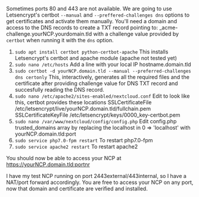 Sometimes ports 80 and 443 are not available.  We are going to use Letsencrypt's certbot `--manual` and `--preffered-challenges dns` options to get certificates and activate them manually. 
You'll need a domain and access to the DNS records to create a TXT record pointing to: _acme-challenge.yourNCP.yourdomain.tld with a challenge value provided by `certbot` when running it with the `dns` option.


1. `sudo apt install certbot python-certbot-apache`
This installs Letsencrypt's certbot and apache module (apache not tested yet)
1. `sudo nano /etc/hosts`
Add a line with your local IP hostname.domain.tld
1. `sudo certbot -d yourNCP.domain.tld --manual --preferred-challenges dns certonly`
This, interactively, generates all the required files and the certificate after providing challenge value for DNS TXT record and succesfully reading the DNS record.
1. `sudo nano /etc/apache2/sites-enabled/nextcloud.conf`
Edit to look like this, certbot provides these locations 
SSLCertificateFile      /etc/letsencrypt/live/yourNCP.domain.tld/fullchain.pem
SSLCertificateKeyFile	/etc/letsencrypt/keys/0000_key-certbot.pem
1. `sudo nano /var/www/nextcloud/config/config.php`
Edit config.php trusted_domains array by replacing the localhost in 0 => 'localhost' with yourNCP.domain.tld:port 
1. `sudo service php7.0-fpm restart`
To restart php7.0-fpm
1. `sudo service apache2 restart`
To restart apache2

You should now be able to access your NCP at https://yourNCP.domain.tld:portnr

I have my test NCP running on port 2443external/443internal, so I have a NAT/port forward accordingly. You are free to access your NCP on any port, now that domain and certificate are verified and installed.